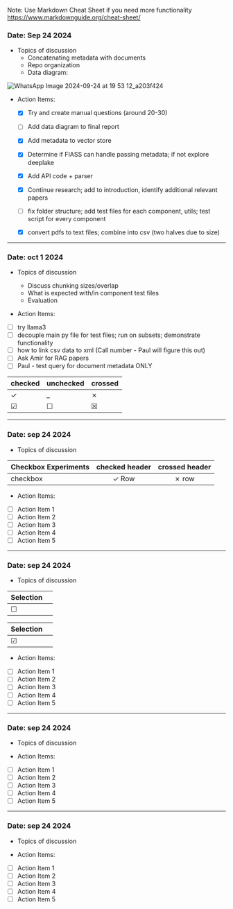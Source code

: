 Note: Use Markdown Cheat Sheet if you need more functionality
https://www.markdownguide.org/cheat-sheet/
### Date: Sep 24 2024 
- Topics of discussion
    - Concatenating metadata with documents
    - Repo organization
    - Data diagram:

![WhatsApp Image 2024-09-24 at 19 53 12_a203f424](https://github.com/user-attachments/assets/7868fbcc-1f64-4a4b-b408-81b515e24889)


- Action Items:
    * [x] Try and create manual questions (around 20-30)
    * [ ] Add data diagram to final report
    * [x] Add metadata to vector store
    * [x] Determine if FIASS can handle passing metadata; if not explore deeplake
    * [x] Add API code + parser
    * [x] Continue research; add to introduction, identify additional relevant papers
    * [ ] fix folder structure; add test files for each component, utils; test script for every component
    * [x] convert pdfs to text files; combine into csv (two halves due to size)


---
### Date: oct 1 2024 
- Topics of discussion
    - Discuss chunking sizes/overlap
    - What is expected with/in component test files
    - Evaluation

- Action Items:
* [ ] try llama3
* [ ] decouple main py file for test files; run on subsets; demonstrate functionality
* [ ] how to link csv data to xml (Call number - Paul will figure this out)
* [ ] Ask Amir for RAG papers
* [ ] Paul - test query for document metadata ONLY

|checked|unchecked|crossed|
|---|---|---|
|&check;|_|&cross;|
|&#x2611;|&#x2610;|&#x2612;|


---
### Date: sep 24 2024 
- Topics of discussion

| Checkbox Experiments | checked header | crossed header |
| ---------------------|:--------------:|:--------------:|
| checkbox             |  &check; Row   |  &cross; row   |


- Action Items:
* [ ] Action Item 1
* [ ] Action Item 2
* [ ] Action Item 3
* [ ] Action Item 4
* [ ] Action Item 5
---
### Date: sep 24 2024 
- Topics of discussion


| Selection |        |
| --------- | ------ |
| &#x2610;  |

| Selection |        |
| --------- | ------ |
| &#x2611; |

- Action Items:
* [ ] Action Item 1
* [ ] Action Item 2
* [ ] Action Item 3
* [ ] Action Item 4
* [ ] Action Item 5
---
### Date: sep 24 2024 
- Topics of discussion




- Action Items:
* [ ] Action Item 1
* [ ] Action Item 2
* [ ] Action Item 3
* [ ] Action Item 4
* [ ] Action Item 5
---
### Date: sep 24 2024 
- Topics of discussion




- Action Items:
* [ ] Action Item 1
* [ ] Action Item 2
* [ ] Action Item 3
* [ ] Action Item 4
* [ ] Action Item 5
